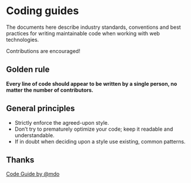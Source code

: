 # Coding guides #

The documents here describe industry standards, conventions and best practices for writing maintainable code when working with web technologies.

Contributions are encouraged!


## Golden rule ##

**Every line of code should appear to be written by a single person, no matter the number of contributors.**


## General principles ##

+ Strictly enforce the agreed-upon style.
+ Don’t try to prematurely optimize your code; keep it readable and understandable.
+ If in doubt when deciding upon a style use existing, common patterns.

## Thanks ##

[Code Guide by @mdo](https://github.com/mdo/code-guide)
